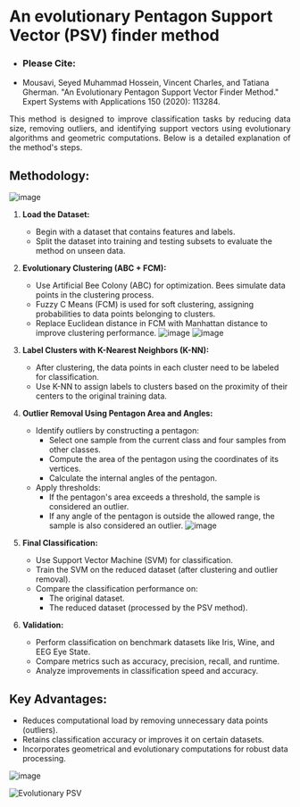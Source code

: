 # An evolutionary Pentagon Support Vector (PSV) finder method

- ### Please Cite:
- Mousavi, Seyed Muhammad Hossein, Vincent Charles, and Tatiana Gherman. "An Evolutionary Pentagon Support Vector Finder Method." Expert Systems with Applications 150 (2020): 113284.

<div align="justify">
This method is designed to improve classification tasks by reducing data size, removing outliers, 
and identifying support vectors using evolutionary algorithms and geometric computations. 
Below is a detailed explanation of the method's steps.
</div>

## Methodology:
![image](https://github.com/user-attachments/assets/5110a506-8f61-4803-9cff-1253e740e1cb)

1. **Load the Dataset:**
   - Begin with a dataset that contains features and labels.
   - Split the dataset into training and testing subsets to evaluate the method on unseen data.

2. **Evolutionary Clustering (ABC + FCM):**
   - Use Artificial Bee Colony (ABC) for optimization. Bees simulate data points in the clustering process.
   - Fuzzy C Means (FCM) is used for soft clustering, assigning probabilities to data points belonging to clusters.
   - Replace Euclidean distance in FCM with Manhattan distance to improve clustering performance.
![image](https://github.com/user-attachments/assets/ba83bea8-bc89-442b-b11c-d685e0fa566f)
![image](https://github.com/user-attachments/assets/e3b33479-5c04-40fc-a87c-18ae460a7ed8)

3. **Label Clusters with K-Nearest Neighbors (K-NN):**
   - After clustering, the data points in each cluster need to be labeled for classification.
   - Use K-NN to assign labels to clusters based on the proximity of their centers to the original training data.

4. **Outlier Removal Using Pentagon Area and Angles:**
   - Identify outliers by constructing a pentagon:
     - Select one sample from the current class and four samples from other classes.
     - Compute the area of the pentagon using the coordinates of its vertices.
     - Calculate the internal angles of the pentagon.
   - Apply thresholds:
     - If the pentagon's area exceeds a threshold, the sample is considered an outlier.
     - If any angle of the pentagon is outside the allowed range, the sample is also considered an outlier.
![image](https://github.com/user-attachments/assets/7c0f8b79-e613-4785-97a2-918eff180a30)

5. **Final Classification:**
   - Use Support Vector Machine (SVM) for classification.
   - Train the SVM on the reduced dataset (after clustering and outlier removal).
   - Compare the classification performance on:
     - The original dataset.
     - The reduced dataset (processed by the PSV method).

6. **Validation:**
   - Perform classification on benchmark datasets like Iris, Wine, and EEG Eye State.
   - Compare metrics such as accuracy, precision, recall, and runtime.
   - Analyze improvements in classification speed and accuracy.

## Key Advantages:
- Reduces computational load by removing unnecessary data points (outliers).
- Retains classification accuracy or improves it on certain datasets.
- Incorporates geometrical and evolutionary computations for robust data processing.

![image](https://github.com/user-attachments/assets/cd108804-bd0b-4e34-9803-e07c89afcadf)


![Evolutionary PSV](https://github.com/user-attachments/assets/32f5bcca-2a1a-4c9f-bac9-9bf0919739bd)

